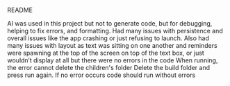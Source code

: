 README

AI was used in this project but not to generate code, but for debugging, helping to fix errors, and formatting.
Had many issues with persistence and overall issues like the app crashing or just refusing to launch.
Also had many issues with layout as text was sitting on one another and reminders were spawning at the top of the screen on top of the text box, or just wouldn’t display at all but there were no errors in the code 
When running, the error cannot delete the children's folder 
Delete the build folder and press run again. If no error occurs code should run without errors
